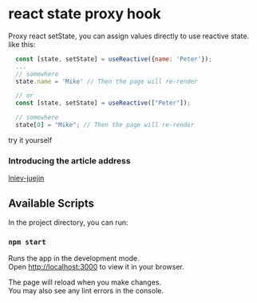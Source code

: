 # react state proxy hook

Proxy react setState, you can assign values directly to use reactive state. like this:

```javascript
  const [state, setState] = useReactive({name: 'Peter'});
  ...
  // somewhere
  state.name = 'Mike' // Then the page will re-render

  // or
  const [state, setState] = useReactive(["Peter"]);

  // somewhere
  state[0] = "Mike"; // Then the page will re-render
```

try it yourself

### Introducing the article address

[lniev-juejin](https://juejin.cn/post/7049002929486823437)

## Available Scripts

In the project directory, you can run:

### `npm start`

Runs the app in the development mode.\
Open [http://localhost:3000](http://localhost:3000) to view it in your browser.

The page will reload when you make changes.\
You may also see any lint errors in the console.
